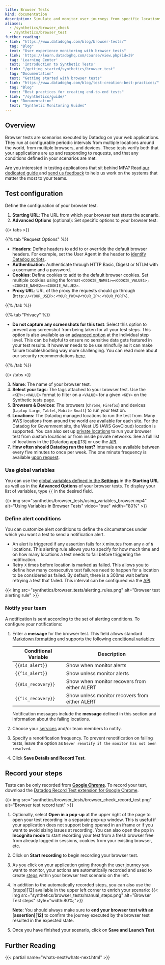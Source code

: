 ```yaml
---
title: Browser Tests
kind: documentation
description: Simulate and monitor user journeys from specific locations.
aliases:
  - /synthetics/browser_check
  - /synthetics/browser_test
further_reading:
- link: "https://www.datadoghq.com/blog/browser-tests/"
  tag: "Blog"
  text: "User experience monitoring with browser tests"
- link: 'https://learn.datadoghq.com/course/view.php?id=39'
  tag: 'Learning Center'
  text: 'Introduction to Synthetic Tests'
- link: "/getting_started/synthetics/browser_test"
  tag: "Documentation"
  text: "Getting started with browser tests"
- link: "https://www.datadoghq.com/blog/test-creation-best-practices/"
  tag: "Blog"
  text: "Best practices for creating end-to-end tests"
- link: "/synthetics/guide/"
  tag: "Documentation"
  text: "Synthetic Monitoring Guides"
---
```


## Overview

Browser tests are scenarios executed by Datadog on your web applications. They run at configurable periodic intervals from multiple locations around the world, from multiple browsers, and devices. These tests verify both that your applications are up and responding to requests, and that any conditions defined in your scenarios are met.

<div class="alert alert-info">Are you interested in testing applications that sit behind MFA? Read <a href="/synthetics/guide/app-that-requires-login/#multi-factor-authentication" target="_blank">our dedicated guide </a> and <a href="https://docs.google.com/forms/d/e/1FAIpQLSdjx8PDZ8kJ3MD2ehouTri9z_Fh7PoK90J8arRQgt7QFgFxog/viewform?usp=sf_link">send us feedback</a> to help us work on the systems that matter the most to your teams.</div>

## Test configuration

Define the configuration of your browser test.

1. **Starting URL**: The URL from which your browser test starts the scenario.
2. **Advanced Options** (optional): Set specific options to your browser test:

  {{< tabs >}}

  {{% tab "Request Options" %}}

  * **Headers**: Define headers to add to or override the default browser headers. For example, set the User Agent in the header to [identify Datadog scripts][1].
  * **Authentication**: Authenticate through HTTP Basic, Digest or NTLM with a username and a password.
  * **Cookies**: Define cookies to add to the default browser cookies. Set multiple cookies using the format `<COOKIE_NAME1>=<COOKIE_VALUE1>; <COOKIE_NAME2>=<COOKIE_VALUE2>`.
  * **Proxy URL**: URL of the proxy the requests should go through (`http://<YOUR_USER>:<YOUR_PWD>@<YOUR_IP>:<YOUR_PORT>`).

  {{% /tab %}}

  {{% tab "Privacy" %}}

  * **Do not capture any screenshots for this test**: Select this option to prevent any screenshot from being taken for all your test steps. This option is also available as an [advanced option][1] at the individual step level. This can be helpful to ensure no sensitive data gets featured in your test results. It however needs to be use mindfully as it can make failure troubleshooting way more challenging. You can read more about our security recommendations [here][2].

[1]: /synthetics/browser_tests/advanced_options#prevent-screenshot-capture
[2]: /security/synthetics

  {{% /tab %}}

  {{< /tabs >}}

3. **Name**: The name of your browser test.
4. **Select your tags**: The tags attached to your browser test. Use the `<KEY>:<VALUE>` format to filter on a `<VALUE>` for a given `<KEY>` on the Synthetic tests page.
5. **Browsers & Devices**: The browsers (`Chrome`, `Firefox`) and devices (`Laptop Large`, `Tablet`, `Mobile Small`) to run your test on.
6. **Locations**: The Datadog managed locations to run the test from. Many AWS locations from around the world are available for each site. For the Datadog for Government site, the West US (AWS GovCloud) location is supported. You can also set up [private locations][2] to run your browser test from custom locations or from inside private networks. See a full list of locations in the [Datadog app][13] or use the [API][14].
7. **How often should Datadog run the test?** Intervals are available between every five minutes to once per week. The one minute frequency is available [upon request][3].

### Use global variables

You can use the [global variables defined in the **Settings**][4] in the **Starting URL** as well as in the **Advanced Options** of your browser tests. To display your list of variables, type `{{` in the desired field.

{{< img src="synthetics/browser_tests/using_variables_browser.mp4" alt="Using Variables in Browser Tests" video="true"  width="80%" >}}

### Define alert conditions

You can customize alert conditions to define the circumstances under which you want a test to send a notification alert.

* An alert is triggered if any assertion fails for `X` minutes from any `n` of `N` locations. This alerting rule allows you to specify for how much time and on how many locations a test needs to fail before triggering the notification.
* Retry `X` times before location is marked as failed. This allows you to define how many consecutive test failures need to happen for a location to be considered as failed. By default, there is a 300ms wait before retrying a test that failed. This interval can be configured via the [API][5].

{{< img src="synthetics/browser_tests/alerting_rules.png" alt="Browser test alerting rule"  >}}

### Notify your team

A notification is sent according to the set of alerting conditions. To configure your notifications:

1. Enter a **message** for the browser test. This field allows standard [Markdown formatting][6] and supports the following [conditional variables][7]:

    | Conditional Variable       | Description                                                         |
    |----------------------------|---------------------------------------------------------------------|
    | `{{#is_alert}}`            | Show when monitor alerts                                            |
    | `{{^is_alert}}`            | Show unless monitor alerts                                          |
    | `{{#is_recovery}}`         | Show when monitor recovers from either ALERT   |
    | `{{^is_recovery}}`         | Show unless monitor recovers from either ALERT |

    Notification messages include the **message** defined in this section and information about the failing locations.

2. Choose your [services][8] and/or team members to notify.
3. Specify a renotification frequency. To prevent renotification on failing tests, leave the option as `Never renotify if the monitor has not been resolved`.
4. Click **Save Details and Record Test**.

## Record your steps

Tests can be only recorded from **[Google Chrome][9]**. To record your test, download the [Datadog Record Test extension for Google Chrome][10].

{{< img src="synthetics/browser_tests/browser_check_record_test.png" alt="Browser test record test"  >}}

1. Optionally, select **Open in a pop-up** at the upper right of the page to open your test recording in a separate pop-up window. This is useful if your application does not support being opened in an iframe or if you want to avoid sizing issues at recording. You can also open the pop in **Incognito mode** to start recording your test from a fresh browser free from already logged in sessions, cookies from your existing browser, etc.
2. Click on **Start recording** to begin recording your browser test.
3. As you click on your application going through the user journey you want to monitor, your actions are automatically recorded and used to create [steps][11] within your browser test scenario on the left.
4. In addition to the automatically recorded steps, you can also use the [steps][12] available in the upper left corner to enrich your scenario:
    {{< img src="synthetics/browser_tests/manual_steps.png" alt="Browser Test steps"  style="width:80%;">}}

    **Note**: You should always make sure to **end your browser test with an [assertion][12]** to confirm the journey executed by the browser test resulted in the expected state.
5. Once you have finished your scenario, click on **Save and Launch Test**.

## Further Reading

{{< partial name="whats-next/whats-next.html" >}}

[1]: /synthetics/identify_synthetics_bots/
[2]: /synthetics/private_locations/
[3]: /help/
[4]: /synthetics/settings/#global-variables
[5]: /api/v1/synthetics/#create-or-clone-a-test
[6]: http://daringfireball.net/projects/markdown/syntax
[7]: /monitors/notifications/?tab=is_alert#integrations
[8]: /integrations/#cat-notification
[9]: https://www.google.com/chrome
[10]: https://chrome.google.com/webstore/detail/datadog-test-recorder/kkbncfpddhdmkfmalecgnphegacgejoa
[11]: /synthetics/browser_tests/actions/
[14]: /synthetics/browser_tests/actions#manually-added-steps
[15]: https://app.datadoghq.com/synthetics/browser/create
[16]: /api/latest/synthetics/#get-all-locations-public-and-private
